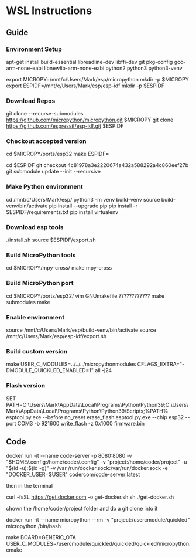 # WSL Instructions
## Guide
### Environment Setup
apt-get install build-essential libreadline-dev libffi-dev git pkg-config gcc-arm-none-eabi libnewlib-arm-none-eabi python2 python3 python3-venv

export MICROPY=/mnt/c/Users/Mark/esp/micropython
mkdir -p $MICROPY
export ESPIDF=/mnt/c/Users/Mark/esp/esp-idf
mkdir -p $ESPIDF

### Download Repos
git clone --recurse-submodules https://github.com/micropython/micropython.git $MICROPY
git clone https://github.com/espressif/esp-idf.git $ESPIDF

### Checkout accepted version
cd $MICROPY/ports/esp32
make ESPIDF=

cd $ESPIDF
git checkout 4c81978a3e2220674a432a588292a4c860eef27b
git submodule update --init --recursive

### Make Python environment
cd /mnt/c/Users/Mark/esp/
python3 -m venv build-venv
source build-venv/bin/activate
pip install --upgrade pip
pip install -r $ESPIDF/requirements.txt
pip install virtualenv

### Download esp tools
./install.sh
source $ESPIDF/export.sh

### Build MicroPython tools
cd $MICROPY/mpy-cross/
make mpy-cross

### Build MicroPython port
cd $MICROPY/ports/esp32/
vim GNUmakefile ????????????
make submodules
make

### Enable environment
source /mnt/c/Users/Mark/esp/build-venv/bin/activate
source /mnt/c/Users/Mark/esp/esp-idf/export.sh

### Build custom version
make USER_C_MODULES=../../../micropythonmodules CFLAGS_EXTRA="-DMODULE_QUICKLED_ENABLED=1" all -j24

### Flash version
SET PATH=C:\Users\Mark\AppData\Local\Programs\Python\Python39;C:\Users\Mark\AppData\Local\Programs\Python\Python39\Scripts;%PATH%
esptool.py.exe --before no_reset erase_flash
esptool.py.exe --chip esp32 --port COM3 -b 921600 write_flash -z 0x1000 firmware.bin

## Code
docker run -it --name code-server -p 8080:8080   -v "$HOME/.config:/home/coder/.config"   -v "project:/home/coder/project"   -u "$(id -u):$(id -g)" -v /var
/run/docker.sock:/var/run/docker.sock  -e "DOCKER_USER=$USER"   codercom/code-server:latest

then in the terminal

curl -fsSL https://get.docker.com -o get-docker.sh
sh ./get-docker.sh

chown the /home/coder/project folder and do a git clone into it

docker run -it --name micropython --rm -v "project:/usercmodule/quickled" micropython /bin/bash

make BOARD=GENERIC_OTA USER_C_MODULES=/usercmodule/quickled/quickled/quickled/micropython.cmake